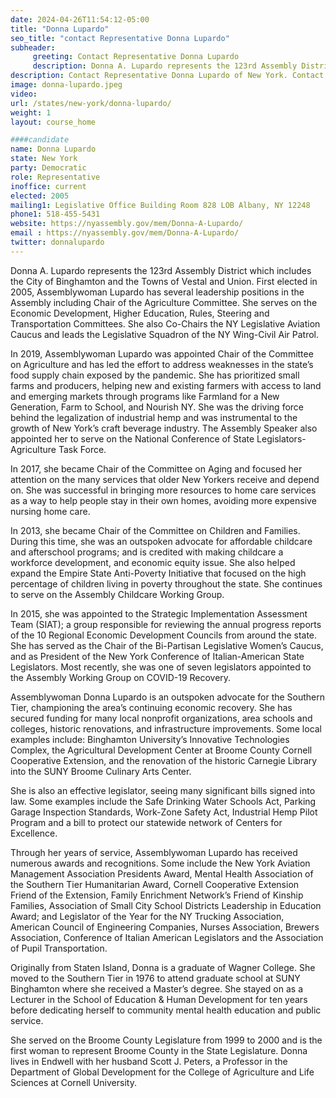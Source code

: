 ```yaml
---
date: 2024-04-26T11:54:12-05:00
title: "Donna Lupardo"
seo_title: "contact Representative Donna Lupardo"
subheader:
     greeting: Contact Representative Donna Lupardo
     description: Donna A. Lupardo represents the 123rd Assembly District which includes the City of Binghamton and the Towns of Vestal and Union. First elected in 2005, Assemblywoman Lupardo has several leadership positions in the Assembly including Chair of the Agriculture Committee.
description: Contact Representative Donna Lupardo of New York. Contact information for Donna Lupardo includes email address, phone number, and mailing address.
image: donna-lupardo.jpeg
video:
url: /states/new-york/donna-lupardo/
weight: 1
layout: course_home

####candidate
name: Donna Lupardo
state: New York
party: Democratic
role: Representative
inoffice: current
elected: 2005
mailing1: Legislative Office Building Room 828 LOB Albany, NY 12248
phone1: 518-455-5431
website: https://nyassembly.gov/mem/Donna-A-Lupardo/
email : https://nyassembly.gov/mem/Donna-A-Lupardo/
twitter: donnalupardo
---
```


Donna A. Lupardo represents the 123rd Assembly District which includes the City of Binghamton and the Towns of Vestal and Union. First elected in 2005, Assemblywoman Lupardo has several leadership positions in the Assembly including Chair of the Agriculture Committee. She serves on the Economic Development, Higher Education, Rules, Steering and Transportation Committees. She also Co-Chairs the NY Legislative Aviation Caucus and leads the Legislative Squadron of the NY Wing-Civil Air Patrol.

In 2019, Assemblywoman Lupardo was appointed Chair of the Committee on Agriculture and has led the effort to address weaknesses in the state’s food supply chain exposed by the pandemic. She has prioritized small farms and producers, helping new and existing farmers with access to land and emerging markets through programs like Farmland for a New Generation, Farm to School, and Nourish NY. She was the driving force behind the legalization of industrial hemp and was instrumental to the growth of New York’s craft beverage industry. The Assembly Speaker also appointed her to serve on the National Conference of State Legislators- Agriculture Task Force.

In 2017, she became Chair of the Committee on Aging and focused her attention on the many services that older New Yorkers receive and depend on. She was successful in bringing more resources to home care services as a way to help people stay in their own homes, avoiding more expensive nursing home care.

In 2013, she became Chair of the Committee on Children and Families. During this time, she was an outspoken advocate for affordable childcare and afterschool programs; and is credited with making childcare a workforce development, and economic equity issue. She also helped expand the Empire State Anti-Poverty Initiative that focused on the high percentage of children living in poverty throughout the state. She continues to serve on the Assembly Childcare Working Group.

In 2015, she was appointed to the Strategic Implementation Assessment Team (SIAT); a group responsible for reviewing the annual progress reports of the 10 Regional Economic Development Councils from around the state. She has served as the Chair of the Bi-Partisan Legislative Women’s Caucus, and as President of the New York Conference of Italian-American State Legislators. Most recently, she was one of seven legislators appointed to the Assembly Working Group on COVID-19 Recovery.

Assemblywoman Donna Lupardo is an outspoken advocate for the Southern Tier, championing the area’s continuing economic recovery. She has secured funding for many local nonprofit organizations, area schools and colleges, historic renovations, and infrastructure improvements. Some local examples include: Binghamton University’s Innovative Technologies Complex, the Agricultural Development Center at Broome County Cornell Cooperative Extension, and the renovation of the historic Carnegie Library into the SUNY Broome Culinary Arts Center.

She is also an effective legislator, seeing many significant bills signed into law. Some examples include the Safe Drinking Water Schools Act, Parking Garage Inspection Standards, Work-Zone Safety Act, Industrial Hemp Pilot Program and a bill to protect our statewide network of Centers for Excellence.

Through her years of service, Assemblywoman Lupardo has received numerous awards and recognitions. Some include the New York Aviation Management Association Presidents Award, Mental Health Association of the Southern Tier Humanitarian Award, Cornell Cooperative Extension Friend of the Extension, Family Enrichment Network’s Friend of Kinship Families, Association of Small City School Districts Leadership in Education Award; and Legislator of the Year for the NY Trucking Association, American Council of Engineering Companies, Nurses Association, Brewers Association, Conference of Italian American Legislators and the Association of Pupil Transportation.

Originally from Staten Island, Donna is a graduate of Wagner College. She moved to the Southern Tier in 1976 to attend graduate school at SUNY Binghamton where she received a Master’s degree. She stayed on as a Lecturer in the School of Education & Human Development for ten years before dedicating herself to community mental health education and public service.

She served on the Broome County Legislature from 1999 to 2000 and is the first woman to represent Broome County in the State Legislature. Donna lives in Endwell with her husband Scott J. Peters, a Professor in the Department of Global Development for the College of Agriculture and Life Sciences at Cornell University.
